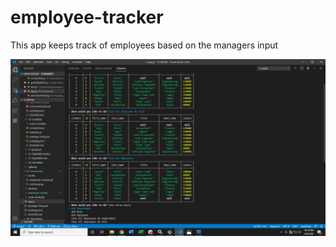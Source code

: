 # employee-tracker
This app keeps track of employees based on the managers input


![Project Screenshot](./assets/screenshots/screenshot.png)